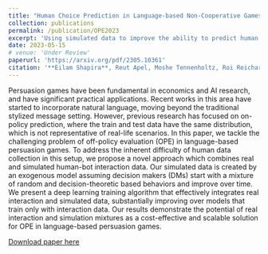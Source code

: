 ```yaml
---
title: "Human Choice Prediction in Language-based Non-Cooperative Games: Simulation-based Off-Policy Evaluation"
collection: publications
permalink: /publication/OPE2023
excerpt: 'Using simulated data to improve the ability to predict human actions.'
date: 2023-05-15
# venue: 'Under Review'
paperurl: 'https://arxiv.org/pdf/2305.10361'
citation: '**Eilam Shapira**, Reut Apel, Moshe Tennenholtz, Roi Reichart (2023). "Human Choice Prediction in Language-based Non-Cooperative Games: Simulation-based Off-Policy Evaluation".'
---
```


Persuasion games have been fundamental in economics and AI research, and
have significant practical applications. Recent works in this area have started
to incorporate natural language, moving beyond the traditional stylized message
setting. However, previous research has focused on on-policy prediction, where the
train and test data have the same distribution, which is not representative of real-life
scenarios. In this paper, we tackle the challenging problem of off-policy evaluation
(OPE) in language-based persuasion games. To address the inherent difficulty of
human data collection in this setup, we propose a novel approach which combines
real and simulated human-bot interaction data. Our simulated data is created by an
exogenous model assuming decision makers (DMs) start with a mixture of random
and decision-theoretic based behaviors and improve over time. We present a deep
learning training algorithm that effectively integrates real interaction and simulated
data, substantially improving over models that train only with interaction data. Our
results demonstrate the potential of real interaction and simulation mixtures as a
cost-effective and scalable solution for OPE in language-based persuasion games.

[Download paper here](https://arxiv.org/pdf/2305.10361.pdf)